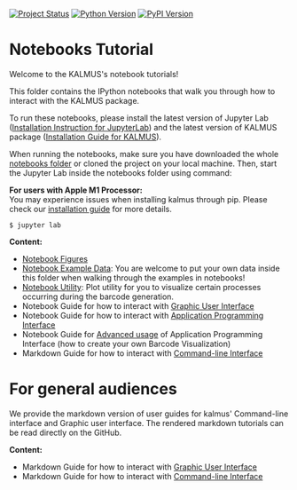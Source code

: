 [![Project Status](https://img.shields.io/pypi/status/kalmus.svg)](https://pypi.org/project/kalmus/)
[![Python Version](https://img.shields.io/pypi/pyversions/kalmus.svg)](https://pypi.org/project/kalmus/)
[![PyPI Version](https://img.shields.io/pypi/v/kalmus.svg)](https://pypi.org/project/kalmus/)

# Notebooks Tutorial
Welcome to the KALMUS's notebook tutorials!

This folder contains the IPython notebooks that walk you through how to interact with the KALMUS package.

To run these notebooks, please install the latest version of Jupyter Lab 
([Installation Instruction for JupyterLab](https://jupyterlab.readthedocs.io/en/stable/getting_started/installation.html)) 
and the latest version of KALMUS package ([Installation Guide for KALMUS](https://kalmus-color-toolkit.github.io/KALMUS/install.html)).
 
When running the notebooks, make sure you have downloaded the whole [notebooks folder](https://github.com/KALMUS-Color-Toolkit/KALMUS/archive/refs/heads/master.zip) or cloned the project on your local machine. Then, start the Jupyter Lab inside the notebooks folder using command:

**For users with Apple M1 Processor:**  
You may experience issues when installing kalmus through pip. Please check our [installation guide](https://github.com/KALMUS-Color-Toolkit/KALMUS#for-users-with-apple-m1-chip-arm64-architecture) for more details.

```
$ jupyter lab
```

**Content:**  
- [Notebook Figures](notebook_figures)
- [Notebook Example Data](notebook_example_data): You are welcome to put your own data inside this folder when walking 
through the examples in notebooks!
- [Notebook Utility](notebook_utils.py): Plot utility for you to visualize certain processes occurring during the 
barcode generation.
- Notebook Guide for how to interact with [Graphic User Interface](user_guide_for_kalmus_gui.ipynb)
- Notebook Guide for how to interact with [Application Programming Interface](user_guide_for_kalmus_api.ipynb)
- Notebook Guide for [Advanced usage](advanced_guide_for_kalmus_api.ipynb) of Application Programming Interface (how to create your own Barcode Visualization)
- Markdown Guide for how to interact with [Command-line Interface](USAGE_COMMAND_LINE_UI.md)

# For general audiences
We provide the markdown version of user guides for kalmus' Command-line interface and Graphic user interface. The rendered markdown tutorials can be read directly on the GitHub.

**Content:**
- Markdown Guide for how to interact with [Graphic User Interface](USAGE_GRAPHIC_USER_INTERFACE.md)
- Markdown Guide for how to interact with [Command-line Interface](USAGE_COMMAND_LINE_UI.md)

